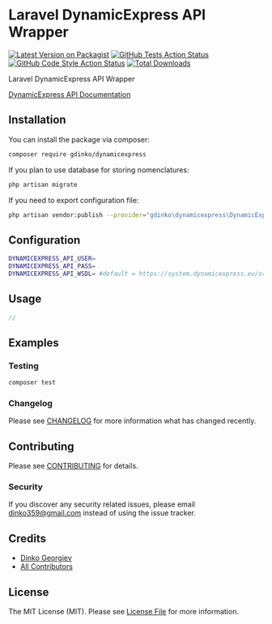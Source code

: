 # Laravel DynamicExpress API Wrapper

[![Latest Version on Packagist](https://img.shields.io/packagist/v/gdinko/dynamicexpress.svg?style=flat-square)](https://packagist.org/packages/gdinko/dynamicexpress)
[![GitHub Tests Action Status](https://img.shields.io/github/workflow/status/gdinko/dynamicexpress/run-tests?label=tests)](https://github.com/gdinko/dynamicexpress/actions?query=workflow%3Arun-tests+branch%3Amaster)
[![GitHub Code Style Action Status](https://img.shields.io/github/workflow/status/gdinko/dynamicexpress/Check%20&%20fix%20styling?label=code%20style)](https://github.com/gdinko/dynamicexpress/actions?query=workflow%3A"Check+%26+fix+styling"+branch%3Amaster)
[![Total Downloads](https://img.shields.io/packagist/dt/gdinko/dynamicexpress.svg?style=flat-square)](https://packagist.org/packages/gdinko/dynamicexpress)


Laravel DynamicExpress API Wrapper

[DynamicExpress API Documentation](https://www.dynamicexpress.eu/soap_info/classes/DSoapServerClass.html)

## Installation

You can install the package via composer:

```bash
composer require gdinko/dynamicexpress
```

If you plan to use database for storing nomenclatures:

```bash
php artisan migrate
```

If you need to export configuration file:

```bash
php artisan vendor:publish --provider="gdinko\dynamicexpress\DynamicExpressServiceProvider" --tag=config
```

## Configuration

```bash
DYNAMICEXPRESS_API_USER=
DYNAMICEXPRESS_API_PASS=
DYNAMICEXPRESS_API_WSDL= #default = https://system.dynamicexpress.eu/schema.wsdl
```

## Usage

```php
//
```

## Examples


### Testing

```bash
composer test
```

### Changelog

Please see [CHANGELOG](CHANGELOG.md) for more information what has changed recently.

## Contributing

Please see [CONTRIBUTING](CONTRIBUTING.md) for details.

### Security

If you discover any security related issues, please email dinko359@gmail.com instead of using the issue tracker.

## Credits

-   [Dinko Georgiev](https://github.com/gdinko)
-   [All Contributors](../../contributors)

## License

The MIT License (MIT). Please see [License File](LICENSE.md) for more information.